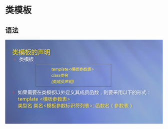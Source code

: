 # 类模板



## 语法



![image-20200520183250293](https://raw.githubusercontent.com/supermanc88/ImageSources/master/image-20200520183250293.png)